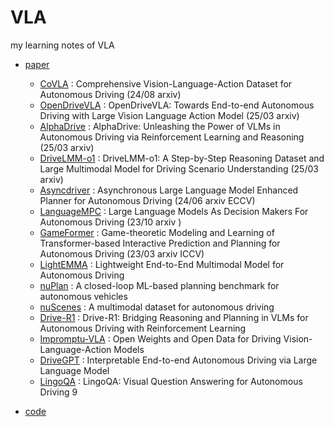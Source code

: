 # VLA
my learning notes of VLA <br>
- [paper][1]
  - [CoVLA][3] : Comprehensive Vision-Language-Action Dataset for Autonomous Driving (24/08 arxiv)
  - [OpenDriveVLA][4] : OpenDriveVLA: Towards End-to-end Autonomous Driving with Large Vision Language Action Model (25/03 arxiv)
  - [AlphaDrive][5] : AlphaDrive: Unleashing the Power of VLMs in Autonomous Driving via Reinforcement Learning and Reasoning (25/03 arxiv)
  - [DriveLMM-o1][6] : DriveLMM-o1: A Step-by-Step Reasoning Dataset and Large Multimodal Model for Driving Scenario Understanding (25/03 arxiv)
  - [Asyncdriver][7] : Asynchronous Large Language Model Enhanced Planner for Autonomous Driving (24/06 arxiv ECCV)
  - [LanguageMPC][8] : Large Language Models As Decision Makers For Autonomous Driving (23/10 arxiv )
  - [GameFormer][9] : Game-theoretic Modeling and Learning of Transformer-based Interactive Prediction and Planning for Autonomous Driving (23/03 arxiv ICCV)
  - [LightEMMA][10] : Lightweight End-to-End Multimodal  Model for Autonomous Driving
  - [nuPlan][11] : A closed-loop ML-based planning benchmark for autonomous vehicles
  - [nuScenes][12] : A multimodal dataset for autonomous driving
  - [Drive-R1][13] : Drive-R1: Bridging Reasoning and Planning in VLMs for Autonomous Driving with Reinforcement Learning
  - [Impromptu-VLA][14] : Open Weights and Open Data for Driving Vision-Language-Action Models
  - [DriveGPT][15] : Interpretable End-to-end  Autonomous Driving via Large Language Model
  - [LingoQA][16] : LingoQA: Visual Question Answering for Autonomous Driving 9


- [code][2]


[1]:https://github.com/yuan-qi5/VLA/tree/main/paper
[2]:https://github.com/yuan-qi5/VLA/tree/main/code
[3]:https://github.com/yuan-qi5/VLA/blob/main/paper/CoVLA.md
[4]:https://github.com/yuan-qi5/VLA/blob/main/paper/OpenDriveVLA.md
[5]:https://github.com/yuan-qi5/VLA/blob/main/paper/AlphaDrive.md
[6]:https://github.com/yuan-qi5/VLA/blob/main/paper/DriveLMM-o1.md
[7]:https://github.com/yuan-qi5/VLA/blob/main/paper/Asyncdriver.md
[8]:https://github.com/yuan-qi5/VLA/blob/main/paper/LanguageMPC.md
[9]:https://github.com/yuan-qi5/VLA/blob/main/paper/GameFormer.md
[10]:https://github.com/yuan-qi5/VLA/blob/main/paper/LightEMMA.md
[11]:https://github.com/yuan-qi5/VLA/blob/main/paper/nuPlan.md
[12]:https://github.com/yuan-qi5/VLA/blob/main/paper/nuScenes.md
[13]:https://github.com/yuan-qi5/VLA/blob/main/paper/Drive-R1.md
[14]:https://github.com/yuan-qi5/VLA/blob/main/paper/Impromptu-VLA.md
[15]:https://github.com/yuan-qi5/VLA/blob/main/paper/DriveGPT4.md
[16]:https://github.com/yuan-qi5/VLA/blob/main/paper/LingoQA.md





